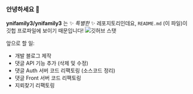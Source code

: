 ### 안녕하세요 👋

**ynifamily3/ynifamily3** 는 ✨ _특별한_ ✨ 레포지토리인데요, `README.md` (이 파일)이 깃헙 프로파일에 보이기 때문입니다!
![깃허브 스탯](https://github-readme-stats.vercel.app/api?username=ynifamily3&show_icons=true)

앞으로 할 일:
- 개발 블로그 제작
- 댓글 API 기능 추가 (삭제 및 수정)
- 댓글 Auth 서버 코드 리팩토링 (소스코드 정리)
- 댓글 Front 서버 코드 리팩토링
- 지뢰찾기 리팩토링
